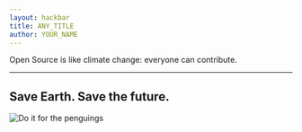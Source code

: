 ```yaml
---
layout: hackbar
title: ANY_TITLE
author: YOUR_NAME
---
```


Open Source is like climate change: everyone can contribute.

---

## Save Earth. Save the future.

![Do it for the penguings]({{site.baseurl}}/assets/images/eugli.jpg)